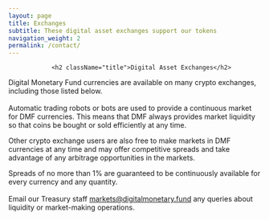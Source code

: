 ```yaml
---
layout: page
title: Exchanges
subtitle: These digital asset exchanges support our tokens
navigation_weight: 2
permalink: /contact/
---
```

                <h2 className="title">Digital Asset Exchanges</h2>
                 
Digital Monetary Fund currencies are available on many crypto exchanges, including those listed below.<br /><br />
Automatic trading robots or bots are used to provide a continuous market for DMF currencies. This means that DMF always provides market liquidity so that coins be bought or sold efficiently at any time.<br />

Other crypto exchange users are also free to make markets in DMF currencies at any time and may offer competitive spreads and take advantage of any arbitrage opportunities in the markets.<br />

Spreads of no more than 1% are guaranteed to be continuously available for every currency and any quantity.<br /><br />
Email our Treasury staff <a href="mailto: markets@digitalmonetary.fund">markets@digitalmonetary.fund</a> any queries about liquidity or market-making operations.<br />
